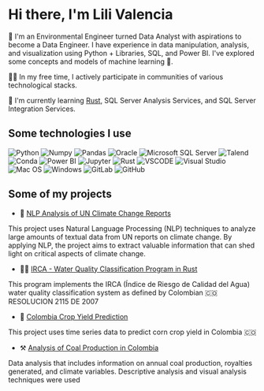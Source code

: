 # Hi there, I'm Lili Valencia 

💚 I'm an Environmental Engineer  turned Data Analyst with aspirations to become a Data Engineer. I have experience in data manipulation, analysis, and visualization using Python + Libraries, SQL, and Power BI. I've explored some concepts and models of machine learning 🦾.

👩‍💻 In my free time, I actively participate in communities of various technological stacks. 

🌱 I'm currently learning [Rust](https://doc.rust-lang.org/book/), SQL Server Analysis Services, and SQL Server Integration Services.

## Some technologies I use
![Python](https://img.shields.io/badge/Python-FFD43B?style=for-the-badge&logo=python&logoColor=blue) ![Numpy](https://img.shields.io/badge/Numpy-777BB4?style=for-the-badge&logo=numpy&logoColor=white)
![Pandas](https://img.shields.io/badge/Pandas-2C2D72?style=for-the-badge&logo=pandas&logoColor=white)
![Oracle](https://img.shields.io/badge/Oracle-F80000?style=for-the-badge&logo=Oracle&logoColor=white) ![Microsoft SQL Server](https://img.shields.io/badge/Microsoft%20SQL%20Server-CC2927?style=for-the-badge&logo=microsoft%20sql%20server&logoColor=white) 
![Talend](https://img.shields.io/badge/Talend-FF6D70?style=for-the-badge&logo=Talend&logoColor=white) ![Conda](https://img.shields.io/badge/conda-342B029.svg?&style=for-the-badge&logo=anaconda&logoColor=white) ![Power BI](https://img.shields.io/badge/PowerBI-F2C811?style=for-the-badge&logo=Power%20BI&logoColor=white) ![Jupyter](https://img.shields.io/badge/Jupyter-F37626.svg?&style=for-the-badge&logo=Jupyter&logoColor=white) 
![Rust](https://img.shields.io/badge/Rust-000000?style=for-the-badge&logo=rust&logoColor=white) ![VSCODE](https://img.shields.io/badge/VSCode-0078D4?style=for-the-badge&logo=visual%20studio%20code&logoColor=white) ![Visual Studio](https://img.shields.io/badge/Visual_Studio-5C2D91?style=for-the-badge&logo=visual%20studio&logoColor=white)![Mac OS](https://img.shields.io/badge/mac%20os-000000?style=for-the-badge&logo=apple&logoColor=white)
![Windows](https://img.shields.io/badge/Windows-0078D6?style=for-the-badge&logo=windows&logoColor=white) ![GitLab](https://img.shields.io/badge/GitLab-330F63?style=for-the-badge&logo=gitlab&logoColor=white) ![GitHub](https://img.shields.io/badge/GitHub-100000?style=for-the-badge&logo=github&logoColor=white)

## Some of my projects
* 📄 [NLP Analysis of UN Climate Change Reports](https://github.com/LiliValGo/NLP-Analysis-of-UN-Climate-Change-Reports)

 This project uses Natural Language Processing (NLP) techniques to analyze large amounts of textual data from UN reports on climate change. By applying NLP, the project aims to extract valuable information that can shed light on critical aspects of climate change.

* 👩‍🔬 [IRCA - Water Quality Classification Program in Rust](https://github.com/LiliValGo/Irca-Rust)
  
This program implements the IRCA (Índice de Riesgo de Calidad del Agua) water quality classification system as defined by Colombian 🇨🇴 RESOLUCION 2115 DE 2007
* 🌽 [Colombia Crop Yield Prediction](https://github.com/LiliValGo/ML_Time_Series)
  
This project uses time series data to predict corn crop yield in Colombia 🇨🇴

* ⚒️ [Analysis of Coal Production in Colombia](https://github.com/LiliValGo/Coal-Production-Colombia)

Data analysis that includes information on annual coal production, royalties generated, and climate variables. Descriptive analysis and visual analysis techniques were used
